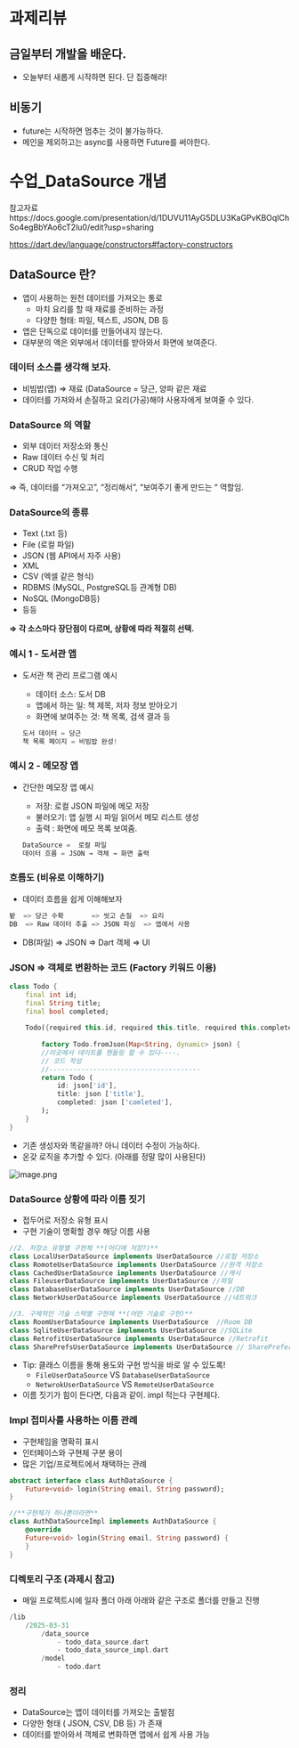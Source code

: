 # 과제리뷰

## 금일부터 개발을 배운다.

- 오늘부터 새롭게 시작하면 된다. 단 집중해라!
 
## 비동기

- future는 시작하면 멈추는 것이 불가능하다.
- 메인을 제외하고는   async를 사용하면  Future를 써야한다.

# 수업_DataSource 개념

참고자료https://docs.google.com/presentation/d/1DUVU11AyG5DLU3KaGPvKBOqIChSo4egBbYAo6cT2lu0/edit?usp=sharing

https://dart.dev/language/constructors#factory-constructors

## DataSource 란?

- 앱이 사용하는 원천 데이터를 가져오는 통로
    - 마치 요리를 할 때 재료를 준비하는 과정
    - 다양한 형태: 파일, 텍스트, JSON, DB 등
- 앱은 단독으로 데이터를 만들어내지 않는다.
- 대부분의 액은 외부에서 데이터를 받아와서 화면에 보여준다.

### 데이터 소스를 생각해 보자.

- 비빔밥(앱) ⇒ 재료 (DataSource = 당근, 양파 같은 재료
- 데이터를 가져와서 손질하고 요리(가공)해야 사용자에게  보여줄 수 있다.

### DataSource 의 역할

- 외부 데이터 저장소와 통신
- Raw 데이터 수신 및 처리
- CRUD 작업 수행

⇒ 즉, 데이터를 “가져오고”, “정리해서”, “보여주기 좋게 만드는 “ 역할임.

### DataSource의 종류

- Text (.txt 등)
- File (로컬 파일)
- JSON (웹 API에서 자주 사용)
- XML
- CSV (엑셀 같은 형식)
- RDBMS (MySQL, PostgreSQL등 관계형 DB)
- NoSQL (MongoDB등)
- 등등

**⇒ 각 소스마다 장단점이 다르며, 상황에 따라 적절히 선택.**

### 예시 1 - 도서관 앱

- 도서관 책 관리 프로그램 예시
    - 데이터 소스: 도서 DB
    - 앱에서 하는 일: 책 제목, 저자 정보 받아오기
    - 화면에 보여주는 것: 책 목록, 검색 결과 등

    ```dart
    도서 데이터 = 당근
    책 목록 페이지 = 비빔밥 완성! 
    ```


### 예시 2 - 메모장 앱

- 간단한 메모장 앱 예시
    - 저장: 로컬 JSON 파일에 메모 저장
    - 불러오기: 앱 실행 시 파일 읽어서 메모 리스트 생성
    - 출력 : 화면에 메모 목록 보여줌.

    ```dart
    DataSource =  로컬 파일
    데이터 흐름 = JSON → 객체 → 화면 출력
    ```


### 흐름도 (비유로 이해하기)

- 데이터 흐름을 쉽게 이해해보자

```dart
밭  => 당근 수확       => 씻고 손질  => 요리 
DB  => Raw 데이터 추출 => JSON 파싱  => 앱에서 사용
```

- DB(파일) ⇒ JSON ⇒ Dart 객체 ⇒ UI

### JSON ⇒ 객체로 변환하는 코드  (Factory 키워드 이용)

```dart
class Todo {
	final int id;
	final String title;
	final bool completed; 
	
	Todo({required this.id, required this.title, required this.completed});
	
		factory Todo.fromJson(Map<String, dynamic> json) {
		//이곳에서 데이트를 핸들링 할 수 있다----. 
		// 코드 작성
		//--------------------------------------
		return Todo (
			id: json['id'],
			title: json ['title'],
			completed: json ['comleted'], 
		);
	}
}
```

- 기존 생성자와 똑같을까? 아니 데이터 수정이 가능하다.
- 온갖 로직을 추가할 수 있다. (아래를 정말 많이 사용된다)

![image.png](attachment:613bbbed-63d5-48fc-bb94-763b3985facf:image.png)

### DataSource 상황에 따라 이름 짓기

- 접두어로 저장소 유형 표시
- 구현 기술이 명확할 경우 해당 이름 사용

```dart
//2. 저장소 유형별 구현체 **(어디에 저장?)**
class LocalUserDataSource implements UserDataSource //로컬 저장소
class RomoteUserDataSource implements UserDataSource //원격 저장소
class CachedUserDataSource implements UserDataSource //캐시 
class FileuserDataSource implements UserDataSource //파일
class DatabaseUserDataSource implements UserDataSource //DB
class NetworkUserDataSource implements UserDataSource //네트워크 

//3. 구체적인 기술 스택별 구현체 **(어떤 기술로 구현)**
class RoomUserDataSource implements UserDataSource  //Room DB
class SqliteUserDataSource implements UserDataSource //SQLite
class RetrofitUserDataSource implements UserDataSource //Retrofit 
class SharePrefsUserDataSource implements UserDataSource // SharePreferences
```

- Tip: 클래스 이름을 통해 용도와 구현 방식을 바로 알 수 있도록!
    - `FileUserDataSource` VS `DatabaseUserDataSource`
    - `NetwrokUserDataSource` VS `RemoteUserDataSource`
- 이름 짓기가 힘이 든다면, 다음과 같이.  impl 적는다  구현체다.

### Impl 접미사를 사용하는 이름 관례

- 구현체임을 명확히 표시
- 인터페이스와 구현체 구분 용이
- 많은 기업/프로젝트에서 채택하는 관례

```dart
abstract interface class AuthDataSource {
	Future<void> login(String email, String password);
}

//**구현체가 하나뿐이라면** 
class AuthDataSourceImpl implements AuthDataSource {
	@override 
	Future<void> login(String email, String password) {
	}
}
```

### 디렉토리 구조 (과제시 참고)

- 매일 프로젝트시에 일자 폴더 아래 아래와 같은 구조로 폴더를 만들고 진행

```dart
/lib 
	/2025-03-31
		/data_source 
			- todo_data_source.dart
			- todo_data_source_impl.dart 
		/model
			- todo.dart  
```

### 정리

- DataSource는 앱이 데이터를 가져오는 출발점
- 다양한 형태 ( JSON, CSV, DB 등) 가 존재
- 데이터를 받아와서 객체로 변화하면 앱에서 쉽게 사용 가능